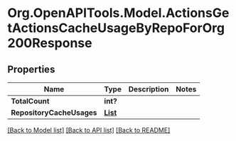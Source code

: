 # Org.OpenAPITools.Model.ActionsGetActionsCacheUsageByRepoForOrg200Response

## Properties

Name | Type | Description | Notes
------------ | ------------- | ------------- | -------------
**TotalCount** | **int?** |  | 
**RepositoryCacheUsages** | [**List<ActionsCacheUsageByRepository>**](ActionsCacheUsageByRepository.md) |  | 

[[Back to Model list]](../README.md#documentation-for-models) [[Back to API list]](../README.md#documentation-for-api-endpoints) [[Back to README]](../README.md)

